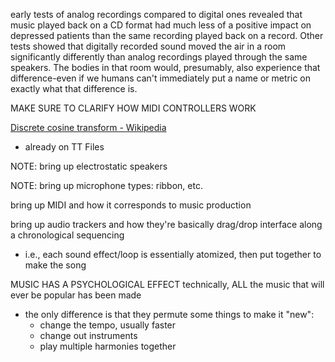 
early tests of analog recordings compared to digital ones revealed that
music played back on a CD format had much less of a positive impact on
depressed patients than the same recording played back on a record.
Other tests showed that digitally recorded sound moved the air in a room
significantly differently than analog recordings played through the same
speakers. The bodies in that room would, presumably, also experience
that difference-even if we humans can't immediately put a name or metric
on exactly what that difference is.

MAKE SURE TO CLARIFY HOW MIDI CONTROLLERS WORK

[Discrete cosine transform - Wikipedia](https://en.wikipedia.org/wiki/Discrete_cosine_transform)

- already on TT Files

NOTE: bring up electrostatic speakers

NOTE: bring up microphone types: ribbon, etc.

bring up MIDI and how it corresponds to music production

bring up audio trackers and how they're basically drag/drop interface along a chronological sequencing
- i.e., each sound effect/loop is essentially atomized, then put together to make the song

MUSIC HAS A PSYCHOLOGICAL EFFECT
technically, ALL the music that will ever be popular has been made
- the only difference is that they permute some things to make it "new":
  - change the tempo, usually faster
  - change out instruments
  - play multiple harmonies together
